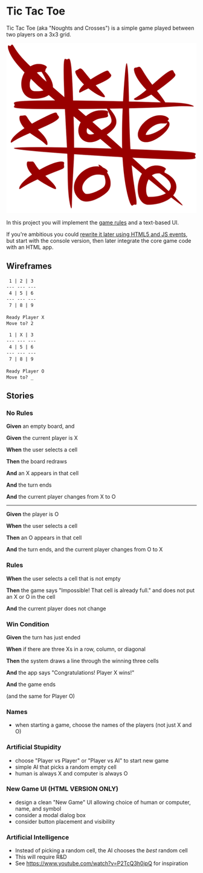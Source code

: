 # Tic Tac Toe

Tic Tac Toe (aka "Noughts and Crosses") is a simple game played between two players on a 3x3 grid.

![tic tac toe completed](tic_tac_toe.svg)

In this project you will implement the [game rules](https://en.wikipedia.org/wiki/Tic-tac-toe) and a text-based UI.

If you're ambitious you could [rewrite it later using HTML5 and JS events](web_text_game), but start with the console version, then later integrate the core game code with an HTML app.

## Wireframes

```
 1 | 2 | 3 
--- --- ---
 4 | 5 | 6  
--- --- ---
 7 | 8 | 9

Ready Player X
Move to? 2
```

```
 1 | X | 3 
--- --- ---
 4 | 5 | 6  
--- --- ---
 7 | 8 | 9

Ready Player O
Move to? _
```

## Stories

<!--box-->

### No Rules

**Given** an empty board, and 

**Given** the current player is X

**When** the user selects a cell

**Then** the board redraws

**And** an X appears in that cell

**And** the turn ends
 
**And** the current player changes from X to O

<hr>

**Given** the player is O

**When** the user selects a cell

**Then** an O appears in that cell

**And** the turn ends, and the current player changes from O to X

<!--/box-->

<!--box-->

### Rules

**When** the user selects a cell that is not empty

**Then** the game says "Impossible! That cell is already full." and does not put an X or O in the cell

**And** the current player does not change
 
<!--/box-->
<!--box-->

### Win Condition

**Given** the turn has just ended

**When** if there are three Xs in a row, column, or diagonal

**Then** the system draws a line through the winning three cells

**And** the app says "Congratulations! Player X wins!"

**And** the game ends
 
(and the same for Player O)

<!--/box-->
<!--box-->

### Names

- when starting a game, choose the names of the players (not just X and O)

<!--/box-->
<!--box-->

### Artificial Stupidity

- choose "Player vs Player" or "Player vs AI" to start new game
- simple AI that picks a random empty cell
- human is always X and computer is always O

<!--/box-->
<!--box-->

### New Game UI (HTML VERSION ONLY)

- design a clean "New Game" UI allowing choice of human or computer, name, and symbol
- consider a modal dialog box
- consider button placement and visibility

<!--/box-->
<!--box-->

### Artificial Intelligence

- Instead of picking a random cell, the AI chooses the *best* random cell
- This will require R&D 
- See <https://www.youtube.com/watch?v=P2TcQ3h0ipQ> for inspiration

<!--/box-->
